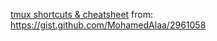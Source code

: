 [tmux shortcuts & cheatsheet][1] from: https://gist.github.com/MohamedAlaa/2961058

[1]: tmux-cheatsheet.md


